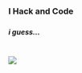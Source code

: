<h3>I Hack and Code<h3><h5>i guess...<h5> <br> 
<img src="https://img.shields.io/badge/python-3670A0?style=for-the-badge&logo=python&logoColor=ffdd54"> <br> <br>



